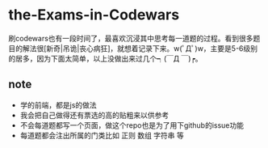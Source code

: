 # the-Exams-in-Codewars
刷codewars也有一段时间了，最喜欢沉浸其中思考每一道题的过程。看到很多题目的解法很[新奇|吊诡|丧心病狂]，就想着记录下来。w(ﾟДﾟ)w，主要是5-6级别的居多，因为下面太简单，以上没做出来过几个┑(￣Д ￣)┍。
## note
* 学的前端，都是js的做法
* 我会把自己做得还有票选的高的贴粗来以供参考
* 不会每道题都写一个页面，做这个repo也是为了用下github的issue功能
* 每道题都会注出所属的门类比如 正则 数组 字符串 等
